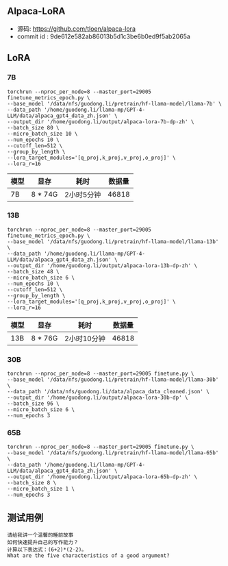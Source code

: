 
## Alpaca-LoRA

- 源码: https://github.com/tloen/alpaca-lora
- commit id : 9de612e582ab86013b5d1c3be6b0ed9f5ab2065a





## LoRA


### 7B

```
torchrun --nproc_per_node=8 --master_port=29005 finetune_metrics_epoch.py \
--base_model '/data/nfs/guodong.li/pretrain/hf-llama-model/llama-7b' \
--data_path '/home/guodong.li/llama-mp/GPT-4-LLM/data/alpaca_gpt4_data_zh.json' \
--output_dir '/home/guodong.li/output/alpaca-lora-7b-dp-zh' \
--batch_size 80 \
--micro_batch_size 10 \
--num_epochs 10 \
--cutoff_len=512 \
--group_by_length \
--lora_target_modules='[q_proj,k_proj,v_proj,o_proj]' \
--lora_r=16
```



| 模型 | 显存 | 耗时 | 数据量  |
| --- | --- | --- |  --- |
| 7B | 8 * 74G |  2小时5分钟 | 46818 |

### 13B

```
torchrun --nproc_per_node=8 --master_port=29005 finetune_metrics_epoch.py \
--base_model '/data/nfs/guodong.li/pretrain/hf-llama-model/llama-13b' \
--data_path '/home/guodong.li/llama-mp/GPT-4-LLM/data/alpaca_gpt4_data_zh.json' \
--output_dir '/home/guodong.li/output/alpaca-lora-13b-dp-zh' \
--batch_size 48 \
--micro_batch_size 6 \
--num_epochs 10 \
--cutoff_len=512 \
--group_by_length \
--lora_target_modules='[q_proj,k_proj,v_proj,o_proj]' \
--lora_r=16
```

| 模型 | 显存 | 耗时 | 数据量  |
| --- | --- | --- | --- |
| 13B | 8 * 76G |  2小时10分钟 | 46818 |


### 30B

```
torchrun --nproc_per_node=8 --master_port=29005 finetune.py \
--base_model '/data/nfs/guodong.li/pretrain/hf-llama-model/llama-30b' \
--data_path '/data/nfs/guodong.li/data/alpaca_data_cleaned.json' \
--output_dir '/home/guodong.li/output/alpaca-lora-30b-dp' \
--batch_size 96 \
--micro_batch_size 6 \
--num_epochs 3 
```



### 65B


```
torchrun --nproc_per_node=8 --master_port=29005 finetune.py \
--base_model '/data/nfs/guodong.li/pretrain/hf-llama-model/llama-65b' \
--data_path '/home/guodong.li/llama-mp/GPT-4-LLM/data/alpaca_gpt4_data_zh.json' \
--output_dir '/home/guodong.li/output/alpaca-lora-65b-dp-zh' \
--batch_size 8 \
--micro_batch_size 1 \
--num_epochs 3 
```

## 测试用例

```
请给我讲一个温馨的睡前故事
如何快速提升自己的写作能力？
计算以下表达式：(6+2)*(2-2)。
What are the five characteristics of a good argument?
```





